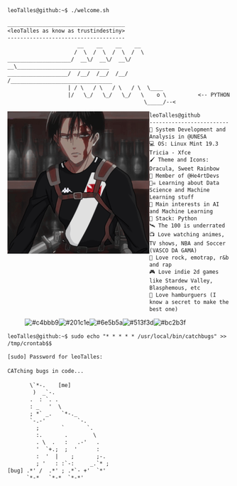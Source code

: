 ```console
leoTalles@github:~$ ./welcome.sh
```

```
_____________________________________
<leoTalles as know as trustindestiny>
------------------------------------- 
                      __    __    __    __
                     /  \  /  \  /  \  /  \
____________________/  __\/  __\/  __\/  __\_____________________________
___________________/  /__/  /__/  /__/  /________________________________
                   | / \   / \   / \   / \  \____
                   |/   \_/   \_/   \_/   \    o \          <-- PYTHON
                                           \_____/--<      
```

<img align="left" src="/img/levivasco.png" alt="@VascoAnime" width="320" /> 

```
leoTalles@github
-------------------------
🏫 System Development and Analysis in @UNESA
💻 OS: Linux Mint 19.3 Tricia - Xfce 
🖌️ Theme and Icons: Dracula, Sweet Rainbow
💖 Member of @He4rtDevs
🏴‍☠️ Learning about Data Science and Machine Learning stuff
🔎 Main interests in AI and Machine Learning
🐍 Stack: Python
🛰️ The 100 is underrated
📺 Love watching animes, TV shows, NBA and Soccer (VASCO DA GAMA)
🎵 Love rock, emotrap, r&b and rap
🎮 Love indie 2d games like Stardew Valley, Blasphemous, etc
🍔 Love hamburguers (I know a secret to make the best one)
```

<p align="left">
  &nbsp; &nbsp; &nbsp; &nbsp; &nbsp;
  <img alt="#c4bbb9" src="https://via.placeholder.com/15/c4bbb9/000000?text=+" width="25" height="20" /><img alt="#201c1e" src="https://via.placeholder.com/15/201c1e/000000?text=+" width="25" height="20" /><img alt="#6e5b5a" src="https://via.placeholder.com/15/6e5b5a/000000?text=+" width="25" height="20" /><img alt="#513f3d" src="https://via.placeholder.com/15/513f3d/000000?text=+" width="25" height="20" /><img alt="#bc2b3f" src="https://via.placeholder.com/15/bc2b3f/000000?text=+" width="25" height="20" />
</p>

```console
leoTalles@github:~$ sudo echo "* * * * * /usr/local/bin/catchbugs" >> /tmp/crontab$$
```

```
[sudo] Password for leoTalles:

CATching bugs in code...
                              
       \`*-.    [me]              
        )  _`-.                 
       .  : `. .                
       : _   '  \               
       ; *` _.   `*-._          
       `-.-'          `-.       
         ;       `       `.     
         :.       .        \    
         . \  .   :   .-'   .   
         '  `+.;  ;  '      :   
         :  '  |    ;       ;-. 
         ; '   : :`-:     _.`* ;
[bug] .*' /  .*' ; .*`- +'  `*' 
      `*-*   `*-*  `*-*'
```